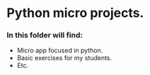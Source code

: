 # Python micro projects.
### In this folder will find:

- Micro app focused in python.
- Basic exercises for my students.
- Etc.
